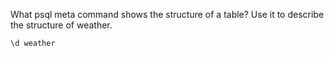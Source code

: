 What psql meta command shows the structure of a table? Use it to describe the
structure of weather.

`\d weather`
